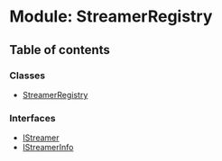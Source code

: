 # Module: StreamerRegistry

## Table of contents

### Classes

- [StreamerRegistry](../wiki/StreamerRegistry.StreamerRegistry)

### Interfaces

- [IStreamer](../wiki/StreamerRegistry.IStreamer)
- [IStreamerInfo](../wiki/StreamerRegistry.IStreamerInfo)
